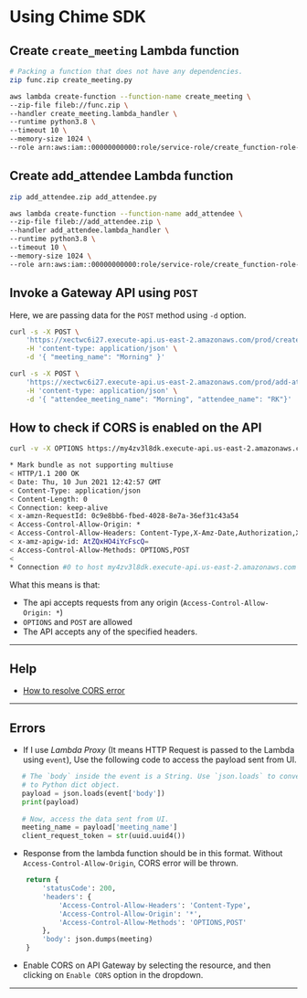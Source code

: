 # Using Chime SDK

## Create `create_meeting` Lambda function
```sh
# Packing a function that does not have any dependencies.
zip func.zip create_meeting.py

aws lambda create-function --function-name create_meeting \
--zip-file fileb://func.zip \
--handler create_meeting.lambda_handler \
--runtime python3.8 \
--timeout 10 \
--memory-size 1024 \
--role arn:aws:iam::00000000000:role/service-role/create_function-role-p9tqvqrp
```

## Create add_attendee Lambda function
```sh
zip add_attendee.zip add_attendee.py

aws lambda create-function --function-name add_attendee \
--zip-file fileb://add_attendee.zip \
--handler add_attendee.lambda_handler \
--runtime python3.8 \
--timeout 10 \
--memory-size 1024 \
--role arn:aws:iam::00000000000:role/service-role/create_function-role-p9tqvqrp
```

## Invoke a Gateway API using `POST`
Here, we are passing data for the `POST` method using `-d` option.

```sh
curl -s -X POST \
	'https://xectwc6i27.execute-api.us-east-2.amazonaws.com/prod/create-meeting' \
	-H 'content-type: application/json' \
	-d '{ "meeting_name": "Morning" }'

curl -s -X POST \
	'https://xectwc6i27.execute-api.us-east-2.amazonaws.com/prod/add-attendee' \
	-H 'content-type: application/json' \
	-d '{ "attendee_meeting_name": "Morning", "attendee_name": "RK"}'
```

## How to check if CORS is enabled on the API
```sh
curl -v -X OPTIONS https://my4zv3l8dk.execute-api.us-east-2.amazonaws.com/prod/create-meeting
```
```sh
* Mark bundle as not supporting multiuse
< HTTP/1.1 200 OK
< Date: Thu, 10 Jun 2021 12:42:57 GMT
< Content-Type: application/json
< Content-Length: 0
< Connection: keep-alive
< x-amzn-RequestId: 0c9e8bb6-fbed-4028-8e7a-36ef31c43a54
< Access-Control-Allow-Origin: *
< Access-Control-Allow-Headers: Content-Type,X-Amz-Date,Authorization,X-Api-Key,X-Amz-Security-Token
< x-amz-apigw-id: AtZQxHO4iYcFscQ=
< Access-Control-Allow-Methods: OPTIONS,POST
< 
* Connection #0 to host my4zv3l8dk.execute-api.us-east-2.amazonaws.com left intact
```

What this means is that:
- The api accepts requests from any origin (`Access-Control-Allow-Origin: *`)
- `OPTIONS` and `POST` are allowed
- The API accepts any of the specified headers.
****
## Help
- [How to resolve CORS error](https://stackoverflow.com/questions/35190615/api-gateway-cors-no-access-control-allow-origin-header)
****
## Errors
- If I use *Lambda Proxy* (It means HTTP Request is passed to the Lambda using `event`), Use the following code to access the payload sent from UI.

```python
   # The `body` inside the event is a String. Use `json.loads` to convert the string
   # to Python dict object.
   payload = json.loads(event['body'])
   print(payload)
   
   # Now, access the data sent from UI.
   meeting_name = payload['meeting_name']
   client_request_token = str(uuid.uuid4())
```

- Response from the lambda function should be in this format. Without `Access-Control-Allow-Origin`, CORS error will be thrown.
```python
    return {
        'statusCode': 200,
        'headers': {
            'Access-Control-Allow-Headers': 'Content-Type',
            'Access-Control-Allow-Origin': '*',
            'Access-Control-Allow-Methods': 'OPTIONS,POST'
        },
        'body': json.dumps(meeting)
    }
```

- Enable CORS on API Gateway by selecting the resource, and then clicking on `Enable CORS` option in the dropdown.
****
